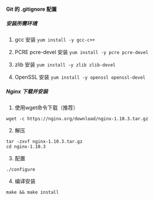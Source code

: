 
#### Git 的 .gitignore 配置

##### 安装所需环境
1. gcc 安装
`yum install -y gcc-c++`

2. PCRE pcre-devel 安装
`yum install -y pcre pcre-devel`

3. zlib 安装
`yum install -y zlib zlib-devel`

4. OpenSSL 安装
`yum install -y openssl openssl-devel`

##### Nginx 下载并安装
1. 使用wget命令下载（推荐）
```
wget -c https://nginx.org/download/nginx-1.10.3.tar.gz
```

2. 解压
```
tar -zxvf nginx-1.10.3.tar.gz
cd nginx-1.10.3
```

3. 配置
```
./configure
```

4. 编译安装
```
make && make install
```



